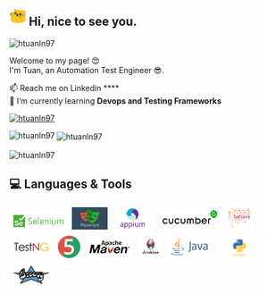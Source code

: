 <h2> <img src="https://github.com/htuanln97/htuanln97/blob/main/welcome.gif" width="30" /> Hi, nice to see you. </h2>
<p align="left"> <img src="https://komarev.com/ghpvc/?username=htuanln97&label=Profile%20views&color=0e75b6&style=flat" alt="htuanln97" /> </p>

<p> Welcome to my page! 😍  </br> I'm Tuan, an Automation Test Engineer 😎. </p>

📫 Reach me on Linkedin **** </br>
🌱 I’m currently learning **Devops and Testing Frameworks**

<p align="left"><a href="https://github.com/ryo-ma/github-profile-trophy"><img src="https://github-profile-trophy.vercel.app/?username=htuanln97&theme=flat" alt="htuanln97" /></a></p>

<p><img align="left" src="https://github-readme-stats.vercel.app/api/top-langs?username=htuanln97&show_icons=true&locale=en&layout=compact" alt="htuanln97" /></p>

<p>&nbsp;<img align="center" src="https://github-readme-stats.vercel.app/api?username=htuanln97&show_icons=true&locale=en" alt="htuanln97" /></p>

<p><img align="center" src="https://github-readme-streak-stats.herokuapp.com/?user=htuanln97&" alt="htuanln97" /></p>


## 💻 Languages & Tools
<p>
<img src="https://github.com/htuanln97/htuanln97/blob/main/selenium.png" height="40" style="vertical-align:down; margin:4px" alt="selenium">
<img src="https://github.com/htuanln97/htuanln97/blob/main/playwright.png" height="40" style="vertical-align:down; margin:4px" alt="playwright">
<img src="https://github.com/htuanln97/htuanln97/blob/main/appium.png" height="40" style="vertical-align:down; margin:4px" alt="appium">
<img src="https://github.com/htuanln97/htuanln97/blob/main/cucumber.png" height="40" style="vertical-align:down; margin:4px" alt="cucumber">
<img src="https://github.com/htuanln97/htuanln97/blob/main/behave.png" height="40" style="vertical-align:down; margin:4px" alt="behave">
<img src="https://github.com/htuanln97/htuanln97/blob/main/testng.png" height="40" style="vertical-align:down; margin:4px" alt="testng">
<img src="https://github.com/htuanln97/htuanln97/blob/main/junit.png" height="40" style="vertical-align:down; margin:4px" alt="junit">
<img src="https://github.com/htuanln97/htuanln97/blob/main/maven.png" height="40" style="vertical-align:down; margin:4px" alt="maven">
<img src="https://github.com/htuanln97/htuanln97/blob/main/jenkins.png" height="40" style="vertical-align:down; margin:4px" alt="jenkins">
<img src="https://github.com/htuanln97/htuanln97/blob/main/java.png" height="40" style="vertical-align:down; margin:4px" alt="java">
<img src="https://github.com/htuanln97/htuanln97/blob/main/python.png" height="40" style="vertical-align:down; margin:4px" alt="python">
<img src="https://github.com/htuanln97/htuanln97/blob/main/groovy.png" height="40" style="vertical-align:down; margin:4px" alt="groovy">
</p>

<!--
**htuanln97/htuanln97** is a ✨ _special_ ✨ repository because its `README.md` (this file) appears on your GitHub profile.

Here are some ideas to get you started:

- 🔭 I’m currently working on ...
- 🌱 I’m currently learning ...
- 👯 I’m looking to collaborate on ...
- 🤔 I’m looking for help with ...
- 💬 Ask me about ...
- 📫 How to reach me: ...
- 😄 Pronouns: ...
- ⚡ Fun fact: ...
-->
